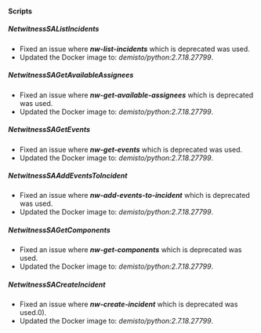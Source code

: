 
#### Scripts
##### NetwitnessSAListIncidents
- Fixed an issue where ***nw-list-incidents*** which is deprecated was used.
- Updated the Docker image to: *demisto/python:2.7.18.27799*.
##### NetwitnessSAGetAvailableAssignees
- Fixed an issue where ***nw-get-available-assignees*** which is deprecated was used.
- Updated the Docker image to: *demisto/python:2.7.18.27799*.
##### NetwitnessSAGetEvents
- Fixed an issue where ***nw-get-events*** which is deprecated was used.
- Updated the Docker image to: *demisto/python:2.7.18.27799*.
##### NetwitnessSAAddEventsToIncident
- Fixed an issue where ***nw-add-events-to-incident*** which is deprecated was used.
- Updated the Docker image to: *demisto/python:2.7.18.27799*.
##### NetwitnessSAGetComponents
- Fixed an issue where ***nw-get-components*** which is deprecated was used.
- Updated the Docker image to: *demisto/python:2.7.18.27799*.
##### NetwitnessSACreateIncident
- Fixed an issue where ***nw-create-incident*** which is deprecated was used.0).
- Updated the Docker image to: *demisto/python:2.7.18.27799*.
